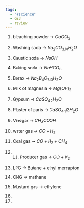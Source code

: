 ```yaml
---
tags:
  - "#science"
  - GS3
  - review
---
```

1. bleaching powder  -> $CaOCl_2$
2. Washing soda -> $Na_2CO_3.10H_2O$
3. Caustic soda -> $NaOH$
4. Baking soda -> $NaHCO_3$
5. Borax -> $Na_2B_4O_7.10H_2O$
6. Milk of magnesia -> $Mg(OH)_2$
7. Gypsum -> $CaSO_4.2H_2O$
8. Plaster of paris -> $CaSO_4.1/2H_2O$
9. Vinegar -> $CH_3COOH$

10. water gas -> $CO + H_2$
11. Coal gas -> $CO + H_2 + CH_4$
12. 11. Producer gas -> $CO + N_2$
13. LPG -> Butane + ethyl mercapton
14. CNG => methane
15. Mustard gas -> ethylene
16. 
17. 